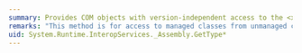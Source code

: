 ```yaml
---
summary: Provides COM objects with version-independent access to the <xref href="System.Reflection.Assembly.GetType*"></xref> methods.
remarks: "This method is for access to managed classes from unmanaged code, and should not be called from managed code.  \n  \n The <xref:System.Reflection.Assembly.GetType%2A> methods get the <xref:System.Type> object that represents the specified type."
uid: System.Runtime.InteropServices._Assembly.GetType*
---
```

